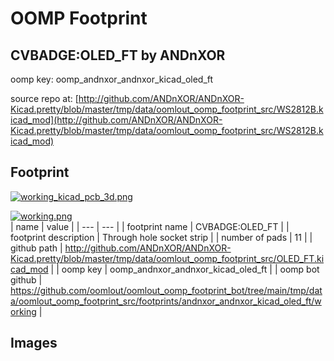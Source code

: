 # OOMP Footprint  
## CVBADGE:OLED_FT  by ANDnXOR  
  
oomp key: oomp_andnxor_andnxor_kicad_oled_ft  
  
source repo at: [http://github.com/ANDnXOR/ANDnXOR-Kicad.pretty/blob/master/tmp/data/oomlout_oomp_footprint_src/WS2812B.kicad_mod](http://github.com/ANDnXOR/ANDnXOR-Kicad.pretty/blob/master/tmp/data/oomlout_oomp_footprint_src/WS2812B.kicad_mod)  
## Footprint  
  
[![working_kicad_pcb_3d.png](working_kicad_pcb_3d_600.png)](working_kicad_pcb_3d.png)  
  
[![working.png](working_600.png)](working.png)  
| name | value | 
| --- | --- | 
| footprint name | CVBADGE:OLED_FT | 
| footprint description | Through hole socket strip | 
| number of pads | 11 | 
| github path | http://github.com/ANDnXOR/ANDnXOR-Kicad.pretty/blob/master/tmp/data/oomlout_oomp_footprint_src/OLED_FT.kicad_mod | 
| oomp key | oomp_andnxor_andnxor_kicad_oled_ft | 
| oomp bot github | https://github.com/oomlout/oomlout_oomp_footprint_bot/tree/main/tmp/data/oomlout_oomp_footprint_src/footprints/andnxor_andnxor_kicad_oled_ft/working | 
## Images  
